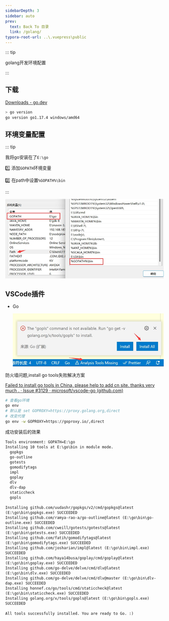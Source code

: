 ```yaml
---
sidebarDepth: 3
sidebar: auto
prev:
  text: Back To 目录
  link: /golang/
typora-root-url: ..\.vuepress\public
---
```




::: tip

golang开发环境配置

:::

## 下载

[Downloads - go.dev](https://go.dev/dl/)

```sh
> go version
go version go1.17.4 windows/amd64
```

## 环境变量配置

::: tip

我将go安装在了`E:\go`

:one: 添加`GOPATH`环境变量

:two: 在path中设置`%GOPATH%\bin`

::: 

![202112071826239](/images/golang/202112071826239.jpg)



## VSCode插件

- Go

  ![202112071811374](/images/golang/202112071811374.jpg)

防火墙问题,install go tools失败解决方案

[Failed to install go tools in China, please help to add cn site. thanks very much . · Issue #3129 · microsoft/vscode-go (github.com)](https://github.com/microsoft/vscode-go/issues/3129)

```sh
# 查看go环境
go env
# 默认是 set GOPROXY=https://proxy.golang.org,direct
# 改变代理
go env -w GOPROXY=https://goproxy.io/,direct
```

成功安装后的效果

```
Tools environment: GOPATH=E:\go
Installing 10 tools at E:\go\bin in module mode.
  gopkgs
  go-outline
  gotests
  gomodifytags
  impl
  goplay
  dlv
  dlv-dap
  staticcheck
  gopls

Installing github.com/uudashr/gopkgs/v2/cmd/gopkgs@latest (E:\go\bin\gopkgs.exe) SUCCEEDED
Installing github.com/ramya-rao-a/go-outline@latest (E:\go\bin\go-outline.exe) SUCCEEDED
Installing github.com/cweill/gotests/gotests@latest (E:\go\bin\gotests.exe) SUCCEEDED
Installing github.com/fatih/gomodifytags@latest (E:\go\bin\gomodifytags.exe) SUCCEEDED
Installing github.com/josharian/impl@latest (E:\go\bin\impl.exe) SUCCEEDED
Installing github.com/haya14busa/goplay/cmd/goplay@latest (E:\go\bin\goplay.exe) SUCCEEDED
Installing github.com/go-delve/delve/cmd/dlv@latest (E:\go\bin\dlv.exe) SUCCEEDED
Installing github.com/go-delve/delve/cmd/dlv@master (E:\go\bin\dlv-dap.exe) SUCCEEDED
Installing honnef.co/go/tools/cmd/staticcheck@latest (E:\go\bin\staticcheck.exe) SUCCEEDED
Installing golang.org/x/tools/gopls@latest (E:\go\bin\gopls.exe) SUCCEEDED

All tools successfully installed. You are ready to Go. :)
```

